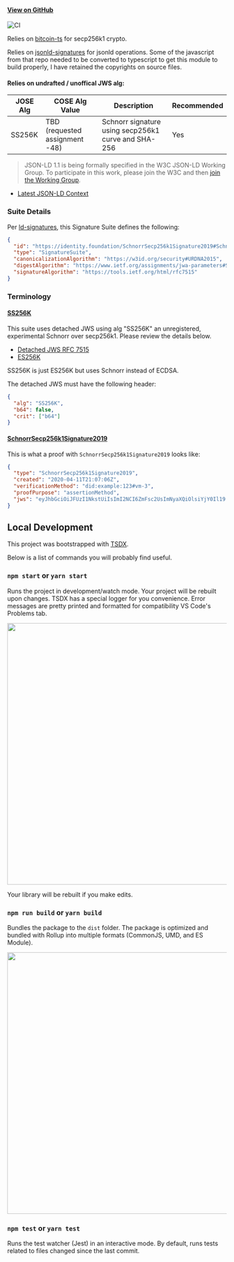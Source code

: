 #### [View on GitHub](https://github.com/decentralized-identity/SchnorrSecp256k1Signature2019)

![CI](https://github.com/decentralized-identity/SchnorrSecp256k1Signature2019/workflows/CI/badge.svg)

Relies on [bitcoin-ts](https://github.com/bitauth/bitcoin-ts) for secp256k1 crypto.

Relies on [jsonld-signatures](https://github.com/digitalbazaar/jsonld-signatures) for jsonld operations. Some of the javascript from that repo needed to be converted to typescript to get this module to build properly, I have retained the copyrights on source files.

#### Relies on undrafted / unoffical JWS alg:

| JOSE Alg | COSE Alg Value                 | Description                                         | Recommended |
| -------- | ------------------------------ | --------------------------------------------------- | ----------- |
| SS256K   | TBD (requested assignment -48) | Schnorr signature using secp256k1 curve and SHA-256 | Yes         |

> JSON-LD 1.1 is being formally specified in the W3C JSON-LD Working Group. To participate in this work, please join the W3C and then [join the Working Group](https://www.w3.org/2018/json-ld-wg/).

- [Latest JSON-LD Context](https://identity.foundation/SchnorrSecp256k1Signature2019/contexts/schnorr-v1.json)

### Suite Details

Per [ld-signatures](https://w3c-ccg.github.io/ld-signatures/#signature-suites), this Signature Suite defines the following:

```json
{
  "id": "https://identity.foundation/SchnorrSecp256k1Signature2019#SchnorrSecp256k1Signature2019",
  "type": "SignatureSuite",
  "canonicalizationAlgorithm": "https://w3id.org/security#URDNA2015",
  "digestAlgorithm": "https://www.ietf.org/assignments/jwa-parameters#SHA256",
  "signatureAlgorithm": "https://tools.ietf.org/html/rfc7515"
}
```

### Terminology

<h4 id="SS256K"><a href="#SS256K">SS256K</a></h4>

This suite uses detached JWS using alg "SS256K" an unregistered, experimental Schnorr over secp256k1. Please review the details below.

- [Detached JWS RFC 7515](https://tools.ietf.org/html/rfc7515#appendix-F)
- [ES256K](https://tools.ietf.org/html/draft-ietf-cose-webauthn-algorithms-04#section-3.2)

SS256K is just ES256K but uses Schnorr instead of ECDSA.

The detached JWS must have the following header:

```json
{
  "alg": "SS256K",
  "b64": false,
  "crit": ["b64"]
}
```

<h4 id="SchnorrSecp256k1Signature2019"><a href="#SchnorrSecp256k1Signature2019">SchnorrSecp256k1Signature2019</a></h4>

This is what a proof with `SchnorrSecp256k1Signature2019` looks like:

```json
{
  "type": "SchnorrSecp256k1Signature2019",
  "created": "2020-04-11T21:07:06Z",
  "verificationMethod": "did:example:123#vm-3",
  "proofPurpose": "assertionMethod",
  "jws": "eyJhbGciOiJFUzI1NkstUiIsImI2NCI6ZmFsc2UsImNyaXQiOlsiYjY0Il19..pp9eiLCMfN4EfSB3cbl3UxJ4TtgUaTfByDaaB6IZbXsnvIy5AUIFjbgaiFNtq9-3f8mP7foD_HXpjrdWZfzlwAE"
}
```

## Local Development

This project was bootstrapped with [TSDX](https://github.com/jaredpalmer/tsdx).

Below is a list of commands you will probably find useful.

### `npm start` or `yarn start`

Runs the project in development/watch mode. Your project will be rebuilt upon changes. TSDX has a special logger for you convenience. Error messages are pretty printed and formatted for compatibility VS Code's Problems tab.

<img src="https://user-images.githubusercontent.com/4060187/52168303-574d3a00-26f6-11e9-9f3b-71dbec9ebfcb.gif" width="600" />

Your library will be rebuilt if you make edits.

### `npm run build` or `yarn build`

Bundles the package to the `dist` folder.
The package is optimized and bundled with Rollup into multiple formats (CommonJS, UMD, and ES Module).

<img src="https://user-images.githubusercontent.com/4060187/52168322-a98e5b00-26f6-11e9-8cf6-222d716b75ef.gif" width="600" />

### `npm test` or `yarn test`

Runs the test watcher (Jest) in an interactive mode.
By default, runs tests related to files changed since the last commit.
